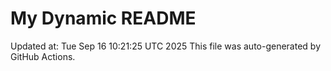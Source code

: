 # My Dynamic README
Updated at: Tue Sep 16 10:21:25 UTC 2025
This file was auto-generated by GitHub Actions.
